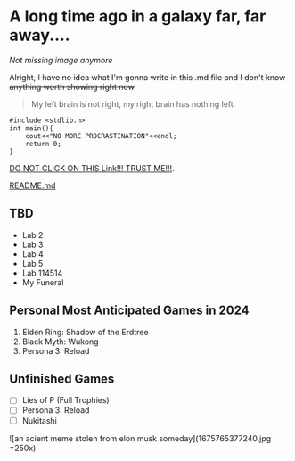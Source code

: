 # A long time ago in a galaxy far, far away....

_Not missing image anymore_

~~Alright, I have no idea what I'm gonna write in this .md file and I don't know anything worth showing right now~~

> My left brain is not right, my right brain has nothing left.

```
#include <stdlib.h>
int main(){
    cout<<"NO MORE PROCRASTINATION"<<endl;
    return 0;
}
```

[DO NOT CLICK ON THIS Link!!! TRUST ME!!!](https://www.youtube.com/watch?v=dQw4w9WgXcQ).

[README.md](README.md)

## TBD
- Lab 2
- Lab 3
- Lab 4
- Lab 5
- Lab 114514
- My Funeral 

## Personal Most Anticipated Games in 2024
1. Elden Ring: Shadow of the Erdtree
2. Black Myth: Wukong
3. Persona 3: Reload

## Unfinished Games
- [ ] Lies of P (Full Trophies) 
- [ ] Persona 3: Reload
- [ ] Nukitashi

![an acient meme stolen from elon musk someday](1675765377240.jpg =250x)
